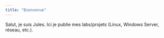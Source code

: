 ```yaml
---
title: "Bienvenue"
---
```

Salut, je suis Jules. Ici je publie mes labs/projets (Linux, Windows Server, réseau, etc.).